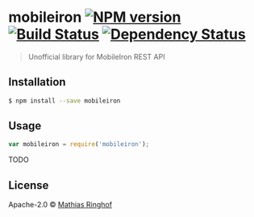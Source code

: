 # mobileiron [![NPM version][npm-image]][npm-url] [![Build Status][travis-image]][travis-url] [![Dependency Status][daviddm-image]][daviddm-url]
> Unofficial library for MobileIron REST API

## Installation

```sh
$ npm install --save mobileiron
```

## Usage

```js
var mobileiron = require('mobileiron');
```

TODO

## License

Apache-2.0 © [Mathias Ringhof]()


[npm-image]: https://badge.fury.io/js/mobileiron.svg
[npm-url]: https://npmjs.org/package/mobileiron
[travis-image]: https://travis-ci.org/mathiasringhof/mobileiron.svg?branch=master
[travis-url]: https://travis-ci.org/mathiasringhof/mobileiron
[daviddm-image]: https://david-dm.org/mathiasringhof/mobileiron.svg?theme=shields.io
[daviddm-url]: https://david-dm.org/mathiasringhof/mobileiron
